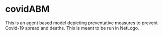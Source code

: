 # covidABM
This is an agent based model depicting preventative measures to prevent Covid-19 spread and deaths. This is meant to be run in NetLogo.
